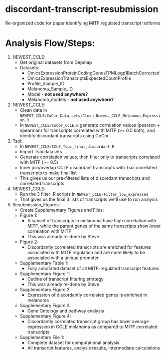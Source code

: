 # discordant-transcript-resubmission
Re-organized code for paper identifying MITF regulated transcript isoforms

# Analysis Flow/Steps:

1. NEWEST_CCLE:
   * Get original datasets from Depmap
   * Datasets:
      * OmicsExpressionProteinCodingGenesTPMLogp1BatchCorrected
      * OmicsExpressionTranscriptsExpectedCountProfile
      * Profile_Sample_ID
      * Melanoma_Sample_ID
      * Model - **not used anywhere?**
      * Melanoma_models - **not used anywhere?**
2. NEWEST_CCLE:
   * Clean data in `NEWEST_CCLE/CoCor_Data_sets/Clean_Newest_CCLE_Melanoma_Expression.R`
   * In `NEWEST_CCLE/CoCor_CCLE.R` generate correlation values (pearson + spearman) for transcripts correlated with MITF (>= 0.5 both), and identify discordant transcripts using CoCor
3. Tsoi:
   * In `NEWEST_CCLE/CCLE_Tsoi_final_discordant.R`
   * Import Tsoi datasets
   * Generate correlation values, then filter only to transcripts correlated with MITF (>= 0.5)
   * Inner join/overlap CCLE discordant transcripts with Tsoi correlated transcripts to make final list
   * This gives us our pre-filtered lists of discordant transcripts and correlated transcripts
4. NEWEST_CCLE:
   * Run the 3 filter .R scripts in `NEWEST_CCLE/Filter_low_expressed`
   * That gives us the final 3 lists of transcripts we'll use to run analysis
5. Resubmission_Figures:
   * Create Supplementary Figures and Files:
   * Figure 1:
      * A subset of transcripts in melanoma have high correlation with MITF, while the parent genes of the same transcripts show lower correlation with MITF
      * This was already re-done by Steve
   * Figure 2:
      * Discordantly correlated transcripts are enriched for features associated with MITF regulation and are more likely to be associated with a unique promoter
   * Supplementary Table 1:
      * Fully annotated dataset of all MITF-regulated transcript features
   * Supplementary Figure 1:
      * Outline of transcript filtering strategy
      * This was already re-done by Steve
   * Supplementary Figure 2:
      * Expression of discordantly correlated genes is enriched in melanoma
   * Supplementary Figure 3:
      * Gene Ontology and pathway analysis
   * Supplementary Figure 4:
      * Discordantly correlated transcript group has lower average expression in CCLE melanoma as compared to MITF correlated transcripts
   * Supplementary File 1:
      * Complete dataset for computational analysis
      * All transcript features, analysis results, intermediate calculations
